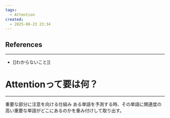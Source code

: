 ```yaml
---
tags:
  - Attention
created:
  - 2025-08-23 23:34
---
```



## References
---
- [[わからないこと]]

# Attentionって要は何？
---
重要な部分に注意を向ける仕組み
ある単語を予測する時、その単語に関連度の高い重要な単語がどこにあるのかを重み付けして取り出す。


